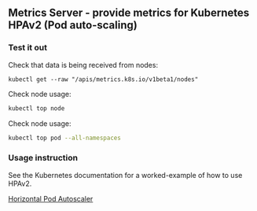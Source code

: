 ## Metrics Server - provide metrics for Kubernetes HPAv2 (Pod auto-scaling)

### Test it out

Check that data is being received from nodes:

```
kubectl get --raw "/apis/metrics.k8s.io/v1beta1/nodes"
```

Check node usage:

```sh
kubectl top node
```

Check node usage:

```sh
kubectl top pod --all-namespaces
```

### Usage instruction

See the Kubernetes documentation for a worked-example of how to use HPAv2.

[Horizontal Pod Autoscaler](https://kubernetes.io/docs/tasks/run-application/horizontal-pod-autoscale/)
